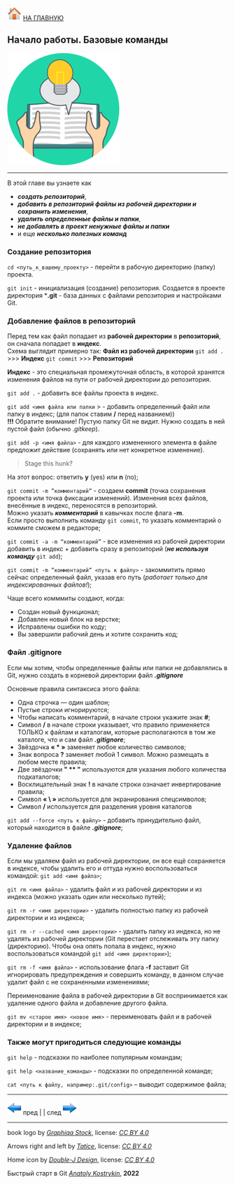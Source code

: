 [![home](./images/home.png)](./readme.md "Домой") [НА ГЛАВНУЮ](./readme.md "Вернуться на главную страницу")

## Начало работы. Базовые команды

![book_logo](./images/book.png)

---

В этой главе вы узнаете как  
* ***создать репозиторий***,  
* ***добавить в репозиторий файлы из рабочей директории и сохранить изменения***,  
* ***удалить определенные файлы и папки***,
* ***не добавлять в проект ненужные файлы и папки***  
* и еще ***несколько полезных команд***

### Создание репозитория 

`cd <путь_к_вашему_проекту>` - перейти в рабочую директорию (папку) проекта.

`git init` - инициализация (создание) репозитория. Создается в проекте директория ***.git** - база данных с файлами репозитория и настройками Git.

### Добавление файлов в репозиторий

Перед тем как файл попадает из **рабочей директории** в **репозиторий**, он сначала попадает в **индекс**.  
Схема выглядит примерно так: 
**Файл из рабочей директории** `git add .` >>> **Индекс** `git commit` >>> **Репозиторий**

**Индекс** - это специальная промежуточная область, в которой хранятся изменения файлов на пути от рабочей директории до репозитория.

`git add .` - добавить все файлы проекта в индекс.

`git add <имя файла или папки` > - добавить определенный файл или папку в индекс; 
(для папок ставим **/** перед названием))  
**!!!** Обратите внимание! Пустую папку Git не видит. Нужно создать в ней пустой файл (обычно *.gitkeep*).

`git add -p <имя файла>` - для каждого измененного элемента в файле предложит действие 
(сохранять или нет конкретное изменение).   
>Stage this hunk?  

На этот вопрос: ответить **y** (yes) или **n** (no);

`git commit -m ”комментарий”` - создаем **commit** (точка сохранения  проекта или точка фиксации изменений).
Изменения всех файлов, внесённые в индекс, переносятся в репозиторий.  
Можно указать ***комментарий*** в кавычках после флага **-m**.  
Если просто выполнить команду `git commit`, то указать комментарий о коммите сможем в редакторе;

`git commit -a -m “комментарий”` - все изменения из рабочей директории добавить в индекс + 
добавить сразу в репозиторий (***не используя команду*** `git add`); 

`git commit -m ”комментарий” <путь к файлу>` - закоммитить прямо сейчас определенный файл, 
указав его путь (*работает только для индексированных файлов!*);

Чаще всего комммиты создают, когда:  
  * Создан новый функционал;
  * Добавлен новый блок на верстке;
  * Исправлены ошибки по коду;
  * Вы завершили рабочий день и хотите сохранить код;

### Файл .gitignore

Если мы хотим, чтобы определенные файлы или папки не добавлялись в Git, нужно создать в корневой директории файл 
***.gitignore***

Основные правила синтаксиса этого файла:
  * Одна строчка — один шаблон;
  * Пустые строки игнорируются;
  * Чтобы написать комментарий, в начале строки укажите знак **#**;
  * Символ **/** в начале строки указывает, что правило применяется ТОЛЬКО к файлам и каталогам, которые располагаются в том же каталоге, что и сам файл ***.gitignore***;
  * Звёздочка **« * »** заменяет любое количество символов;
  * Знак вопроса **?** заменяет любой 1 символ. Можно размещать в любом месте правила;
  * Две звёздочки **" ** "** используются для указания любого количества подкаталогов;
  * Восклицательный знак **!** в начале строки означает инвертирование правила;
  * Символ **« \ »** используется для экранирования спецсимволов;
  * Символ **/** используется для разделения уровня каталогов

`git add --force <путь к файлу>` - добавить принудительно файл, который находится в файле ***.gitignore***;

### Удаление файлов

Если мы удаляем файл из рабочей директории, он все ещё сохраняется в индексе, чтобы удалить его и оттуда нужно воспользоваться командой: `git add <имя файла>`;

`git rm <имя файла>` - удалить файл и из рабочей директории и из индекса (можно указать один или несколько путей);

`git rm -r <имя директории>` - удалить полностью папку из рабочей директории и из индекса;

`git rm -r --cached <имя директории>` - удалить папку из индекса, но не удалять из рабочей директории (Git перестает отслеживать эту папку (директорию). Чтобы она опять попала в индекс, нужно воспользоваться командой 
`git add <имя директории>`);

`git rm -f <имя файла>` - использование флага **-f** заставит Git игнорировать предупреждения и совершить команду, в данном случае удалит файл с не сохраненными изменениями;

Переименование файла в рабочей директории в Git воспринимается как удаление одного файла и добавление другого файла.

`git mv <старое имя> <новое имя>` - переименовать файл и в рабочей директории и в индексе;

### Также могут пригодиться следующие команды

`git help` - подсказки по наиболее популярным командам;

`git help <название_команды>` - подсказки по определенной команде;

`cat <путь к файлу, например:.git/config>` – выводит содержимое файла;

---

[![previous](./images/arrow_left.png)](./installation_and_settings.md "Предыдущая")
пред | | след [![next](./images/arrow_right.png)](./branching.md "Следующая")

---

book logo by *[Graphiqa Stock](https://www.shutterstock.com/g/graphiqastock)*, 
license: *[CC BY 4.0](https://creativecommons.org/licenses/by/4.0/)*

Arrows right and left by *[Tatice](http://tatice.deviantart.com)*, 
license: *[CC BY 4.0](https://creativecommons.org/licenses/by/4.0/)*

Home icon by *[Double-J Design](http://www.doublejdesign.co.uk)*, 
license: *[CC BY 4.0](https://creativecommons.org/licenses/by/4.0/)*

Быстрый старт в Git *[Anatoly Kostrykin](https://github.com/Anatoly-web-dev)*, **2022**